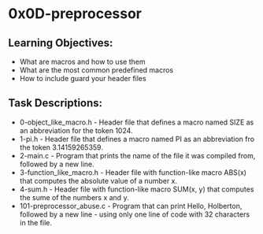 # 0x0D-preprocessor

## Learning Objectives:

- What are macros and how to use them
- What are the most common predefined macros
- How to include guard your header files

## Task Descriptions:

- 0-object_like_macro.h - Header file that defines a macro named SIZE as an abbreviation for the token 1024.
- 1-pi.h - Header file that defines a macro named PI as an abbreviation fro the token 3.14159265359.
- 2-main.c - Program that prints the name of the file it was compiled from, followed by a new line.
- 3-function_like_macro.h - Header file with function-like macro ABS(x) that computes the absolute value of a number x.
- 4-sum.h - Header file with function-like macro SUM(x, y) that computes the sume of the numbers x and y.
- 101-preprocessor_abuse.c - Program that can print Hello, Holberton, followed by a new line - using only one line of code with 32 characters in the file.
